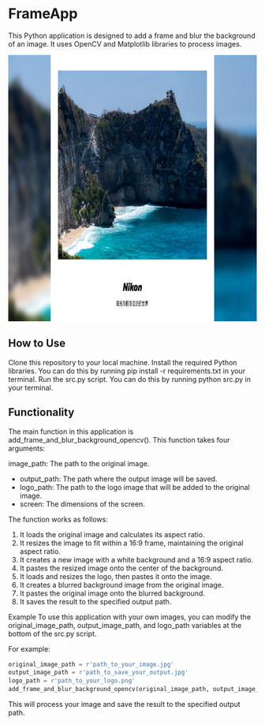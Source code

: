 # FrameApp

This Python application is designed to add a frame and blur the background of an image. It uses OpenCV and Matplotlib libraries to process images.

<img src="./output/new__DSC2375.jpg" alt="Example" width="960" height="540">

## How to Use

Clone this repository to your local machine.
Install the required Python libraries. You can do this by running pip install -r requirements.txt in your terminal.
Run the src.py script. You can do this by running python src.py in your terminal.

## Functionality

The main function in this application is add_frame_and_blur_background_opencv(). This function takes four arguments:

image_path: The path to the original image.

- output_path: The path where the output image will be saved.
- logo_path: The path to the logo image that will be added to the original image.
- screen: The dimensions of the screen.

The function works as follows:

1. It loads the original image and calculates its aspect ratio.
2. It resizes the image to fit within a 16:9 frame, maintaining the original aspect ratio.
3. It creates a new image with a white background and a 16:9 aspect ratio.
4. It pastes the resized image onto the center of the background.
5. It loads and resizes the logo, then pastes it onto the image.
6. It creates a blurred background image from the original image.
7. It pastes the original image onto the blurred background.
8. It saves the result to the specified output path.

Example
To use this application with your own images, you can modify the original_image_path, output_image_path, and logo_path variables at the bottom of the src.py script.

For example:

```python
original_image_path = r'path_to_your_image.jpg'
output_image_path = r'path_to_save_your_output.jpg'
logo_path = r'path_to_your_logo.png'
add_frame_and_blur_background_opencv(original_image_path, output_image_path, logo_path)
```

This will process your image and save the result to the specified output path.
